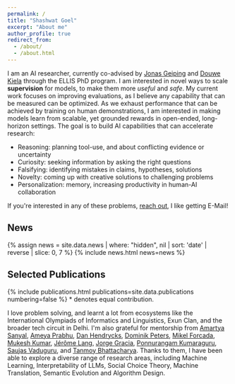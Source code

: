 ```yaml
---
permalink: /
title: "Shashwat Goel"
excerpt: "About me"
author_profile: true
redirect_from: 
  - /about/
  - /about.html
---
```


I am an AI researcher, currently co-advised by [Jonas Geiping](https://jonasgeiping.github.io/) and [Douwe Kiela](https://douwekiela.github.io/) through the ELLIS PhD program. I am interested in novel ways to scale **supervision** for models, to make them more *useful* and *safe*. My current work focuses on improving evaluations, as I believe any capability that can be measured can be optimized. As we exhaust performance that can be achieved by training on human demonstrations, I am interested in making models learn from scalable, yet grounded rewards in open-ended, long-horizon settings. The goal is to build AI capabilities that can accelerate research: 
- Reasoning: planning tool-use, and about conflicting evidence or uncertainty
- Curiosity: seeking information by asking the right questions
- Falsifying: identifying mistakes in claims, hypotheses, solutions
- Novelty: coming up with creative solutions to challenging problems
- Personalization: memory, increasing productivity in human-AI collaboration

If you're interested in any of these problems, [reach out](mailto:shashwatnow@gmail.com), I like getting E-Mail!

<h2>News</h2>
{% assign news = site.data.news | where: "hidden", nil | sort: 'date' | reverse | slice: 0, 7 %}
{% include news.html news=news %}


<h2>Selected Publications</h2>
{% include publications.html
    publications=site.data.publications
    numbering=false
%}
* denotes equal contribution.

I love problem solving, and learnt a lot from ecosystems like the International Olympiads of Informatics and Linguistics, Exun Clan, and the broader tech circuit in Delhi. I'm also grateful for mentorship from [Amartya Sanyal](https://amartya18x.github.io/), [Ameya Prabhu](https://drimpossible.github.io/), [Dan Hendrycks](https://people.eecs.berkeley.edu/~hendrycks/), [Dominik Peters](https://dominik-peters.de/), [Mikel Forcada](https://www.dlsi.ua.es/~mlf/), [Mukesh Kumar](https://www.ikkumpal.com/), [Jérôme Lang](https://www.lamsade.dauphine.fr/~lang/), [Jorge Gracia](http://jogracia.url.ph/web/), [Ponnurangam Kumaraguru](https://precog.iiit.ac.in/), [Saujas Vaduguru](https://saujasv.github.io/), and [Tanmoy Bhattacharya](https://sites.santafe.edu/~tanmoy/cv.html). Thanks to them, I have been able to explore a diverse range of research areas, including Machine Learning, Interpretability of LLMs, Social Choice Theory, Machine Translation, Semantic Evolution and Algorithm Design.
